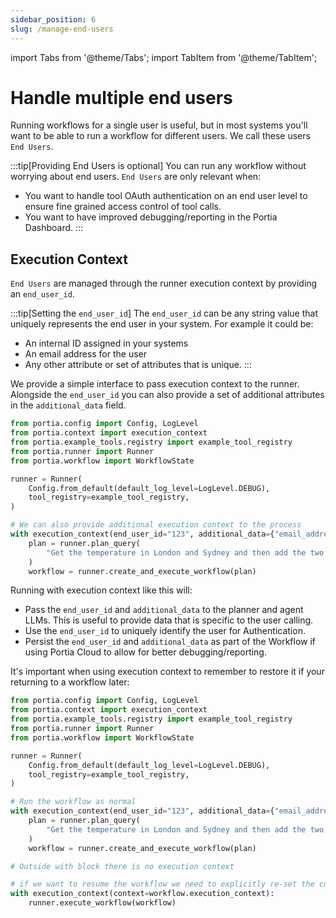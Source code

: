 ```yaml
---
sidebar_position: 6
slug: /manage-end-users
---
```


import Tabs from '@theme/Tabs';
import TabItem from '@theme/TabItem';

# Handle multiple end users

Running workflows for a single user is useful, but in most systems you'll want to be able to run a workflow for different users. We call these users `End Users`.

:::tip[Providing End Users is optional]
You can run any workflow without worrying about end users. `End Users` are only relevant when:
- You want to handle tool OAuth authentication on an end user level to ensure fine grained access control of tool calls.
- You want to have improved debugging/reporting in the Portia Dashboard.
:::


## Execution Context

`End Users` are managed through the runner execution context by providing an `end_user_id`.

:::tip[Setting the `end_user_id`]
The `end_user_id` can be any string value that uniquely represents the end user in your system. For example it could be:
- An internal ID assigned in your systems
- An email address for the user
- Any other attribute or set of attributes that is unique. 
:::

We provide a simple interface to pass execution context to the runner. Alongside the `end_user_id` you can also provide a set of additional attributes in the `additional_data` field.

```python title=main.py
from portia.config import Config, LogLevel
from portia.context import execution_context
from portia.example_tools.registry import example_tool_registry
from portia.runner import Runner
from portia.workflow import WorkflowState

runner = Runner(
    Config.from_default(default_log_level=LogLevel.DEBUG),
    tool_registry=example_tool_registry,
)

# We can also provide additional execution context to the process
with execution_context(end_user_id="123", additional_data={"email_address": "hello@portialabs.ai"}):
    plan = runner.plan_query(
        "Get the temperature in London and Sydney and then add the two temperatures rounded to 2DP",
    )
    workflow = runner.create_and_execute_workflow(plan)
```

Running with execution context like this will:
- Pass the `end_user_id` and `additional_data` to the planner and agent LLMs. This is useful to provide data that is specific to the user calling.
- Use the `end_user_id` to uniquely identify the user for Authentication.
- Persist the `end_user_id` and `additional_data` as part of the Workflow if using Portia Cloud to allow for better debugging/reporting.


It's important when using execution context to remember to restore it if your returning to a workflow later:

```python title=main.py
from portia.config import Config, LogLevel
from portia.context import execution_context
from portia.example_tools.registry import example_tool_registry
from portia.runner import Runner
from portia.workflow import WorkflowState

runner = Runner(
    Config.from_default(default_log_level=LogLevel.DEBUG),
    tool_registry=example_tool_registry,
)

# Run the workflow as normal
with execution_context(end_user_id="123", additional_data={"email_address": "hello@portialabs.ai"}):
    plan = runner.plan_query(
        "Get the temperature in London and Sydney and then add the two temperatures rounded to 2DP",
    )
    workflow = runner.create_and_execute_workflow(plan)

# Outside with block there is no execution context

# if we want to resume the workflow we need to explicitly re-set the context
with execution_context(context=workflow.execution_context):
    runner.execute_workflow(workflow)
```
